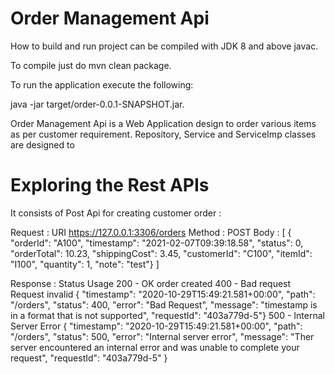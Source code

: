 # Order Management Api
How to build and run
project can be compiled with JDK 8 and above javac.

To compile just do mvn clean package.

To run the application execute the following:

java -jar target/order-0.0.1-SNAPSHOT.jar.

  Order Management Api is a Web Application  design to order various items as per customer requirement.
  Repository, Service and ServiceImp classes are designed to 
  
# Exploring the Rest APIs
 It consists of Post Api for creating customer order :
   
   Request :
    URI  https://127.0.0.1:3306/orders
    Method : POST
    Body : 
     [
     {
     "orderId": "A100",
     "timestamp": "2021-02-07T09:39:18.58",
     "status": 0,
     "orderTotal": 10.23,
     "shippingCost": 3.45,
     "customerId": "C100",
     "itemId": "I100",
     "quantity": 1,
     "note": "test"}
     ]
     
   Response :
    Status Usage
    200 - OK order created
    400 - Bad request Request invalid
         {
          "timestamp": "2020-10-29T15:49:21.581+00:00",
          "path": "/orders",
          "status": 400,
          "error": "Bad Request",
          "message": "timestamp is in a format that is not supported",
          "requestId": "403a779d-5"}
    500 - Internal Server Error
        {
          "timestamp": "2020-10-29T15:49:21.581+00:00",
          "path": "/orders",
          "status": 500,
          "error": "Internal server error",
          "message": "Ther server encountered an internal error and was unable to complete your request",
          "requestId": "403a779d-5"
        }
